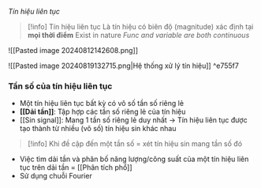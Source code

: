 
*Tín hiệu liên tục*



>[!info] Tín hiệu liên tục
>Là tín hiệu có biên độ (magnitude) xác định tại **mọi thời điểm**
>Exist in nature
>*Func and variable are both continuous*
>

![[Pasted image 20240812142608.png]]


![[Pasted image 20240819132715.png|Hệ thống xử lý tín hiệu]] ^e755f7

### Tần số của tín hiệu liên tục
- Một tín hiệu liên tục bất kỳ có vô số tần số riêng lẻ
- **[[Dải tần]]**: Tập hợp các tần số riêng lẻ của tín hiệu
- [[Sin signal]]: Mang 1 tần số riêng lẻ duy nhất $\to$ Tín hiệu liên tục được tạo thành từ nhiều (vô số) tín hiệu sin khác nhau
> [!info] Khi đề cập đến một tần số = xét tín hiệu sin mang tần số đó

- Việc tìm dải tần và phân bố năng lượng/công suất của một tín hiệu liên tục trên dải tần = [[Phân tích phổ]]
- Sử dụng chuỗi Fourier 